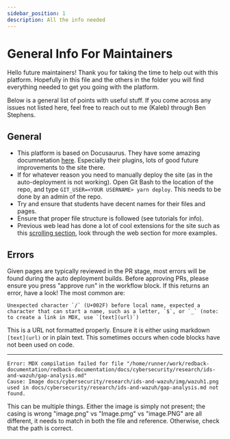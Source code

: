 ```yaml
---
sidebar_position: 1
description: All the info needed
---
```


# General Info For Maintainers

Hello future maintainers! Thank you for taking the time to help out with this platform. Hopefully in this file and the others in the folder you will find everything
needed to get you going with the platform. 

Below is a general list of points with useful stuff. If you come across any issues not listed here, feel free to reach out to me (Kaleb) through Ben Stephens.

## General
- This platform is based on Docusaurus. They have some amazing documnetation [here](https://docusaurus.io/docs). Especially their plugins, lots of good future improvements to the site there.
- If for whatever reason you need to manually deploy the site (as in the auto-deployment is not working). Open Git Bash to the location of the repo, and type `GIT_USER=<YOUR USERNAME> yarn deploy`. This needs to be done by an admin of the repo.
- Try and ensure that students have decent names for their files and pages.
- Ensure that proper file structure is followed (see tutorials for info).
- Previous web lead has done a lot of cool extensions for the site such as this [scrolling section](https://redback-operations.github.io/redback-documentation/docs/web-mobile-app-dev/frontend/redback-ui/), look through the web section for more examples.

## Errors
Given pages are typically reviewed in the PR stage, most errors will be found during the auto deployment builds. Before approving PRs, please ensure you press "approve run" in the workflow block. If this returns an error, have a look! The most common are:

```
Unexpected character `/` (U+002F) before local name, expected a character that can start a name, such as a letter, `$`, or `_` (note: to create a link in MDX, use `[text](url)`)
```

This is a URL not formatted properly. Ensure it is either using markdown `[text](url)` or in plain text. This sometimes occurs when code blocks have not been used on code.

---

```
Error: MDX compilation failed for file "/home/runner/work/redback-documentation/redback-documentation/docs/cybersecurity/research/ids-and-wazuh/gap-analysis.md"
Cause: Image docs/cybersecurity/research/ids-and-wazuh/img/wazuh1.png used in docs/cybersecurity/research/ids-and-wazuh/gap-analysis.md not found.
```

This can be multiple things. Either the image is simply not present; the casing is wrong "image.png" vs "Image.pmg" vs "image.PNG" are all different, it needs to match in both the file and reference. Otherwise, check that the path is correct.


